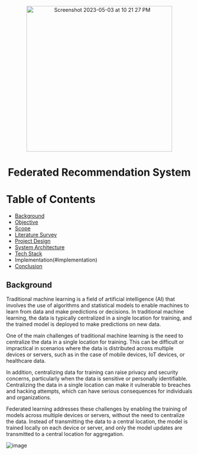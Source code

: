 <p align="center">
<img width="394" alt="Screenshot 2023-05-03 at 10 21 27 PM" src="https://user-images.githubusercontent.com/77115883/235985781-3535a20e-61f3-46d9-8a6a-d66605dfc906.png">
</p>


<h1 align="center">Federated Recommendation System </h3>


# Table of Contents

* [Background](#background)
* [Objective](#objective)
* [Scope](#scope)
* [Literature Survey](#literature-survey)
* [Project Design](#project-design)
* [System Architecture](#system-architecture)
* [Tech Stack](#tech-stack)
* Implementation(#implementation)
* [Conclusion](#conclusion)


## Background

Traditional machine learning is a field of artificial intelligence (AI) that involves the use of algorithms and statistical models to enable machines to learn from data and make predictions or decisions. In traditional machine learning, the data is typically centralized in a single location for training, and the trained model is deployed to make predictions on new data.

One of the main challenges of traditional machine learning is the need to centralize the data in a single location for training. This can be difficult or impractical in scenarios where the data is distributed across multiple devices or servers, such as in the case of mobile devices, IoT devices, or healthcare data.

In addition, centralizing data for training can raise privacy and security concerns, particularly when the data is sensitive or personally identifiable. Centralizing the data in a single location can make it vulnerable to breaches and hacking attempts, which can have serious consequences for individuals and organizations.

Federated learning addresses these challenges by enabling the training of models across multiple devices or servers, without the need to centralize the data. Instead of transmitting the data to a central location, the model is trained locally on each device or server, and only the model updates are transmitted to a central location for aggregation.

![image](https://user-images.githubusercontent.com/77115883/235986543-f1b04c94-ca7f-4b9a-be18-e70f371e2449.png)



